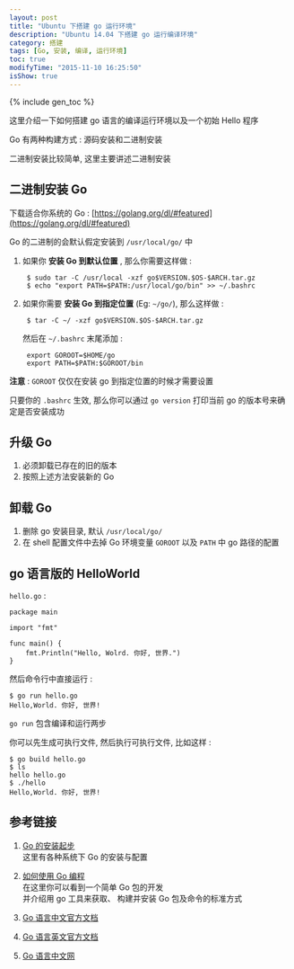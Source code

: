 ```yaml
---
layout: post
title: "Ubuntu 下搭建 go 运行环境"
description: "Ubuntu 14.04 下搭建 go 运行编译环境"
category: 搭建
tags: [Go, 安装, 编译, 运行环境]
toc: true
modifyTime: "2015-11-10 16:25:50"
isShow: true
---
```


{% include gen_toc %}

这里介绍一下如何搭建 go 语言的编译运行环境以及一个初始 Hello 程序  

Go 有两种构建方式 : 源码安装和二进制安装  

二进制安装比较简单, 这里主要讲述二进制安装  

## 二进制安装 Go

下载适合你系统的 Go : [https://golang.org/dl/#featured](https://golang.org/dl/#featured)  

Go 的二进制的会默认假定安装到 `/usr/local/go/` 中  

1. 如果你 **安装 Go 到默认位置** , 那么你需要这样做 :  

        $ sudo tar -C /usr/local -xzf go$VERSION.$OS-$ARCH.tar.gz
        $ echo "export PATH=$PATH:/usr/local/go/bin" >> ~/.bashrc

2. 如果你需要 **安装 Go 到指定位置** (Eg: `~/go/`), 那么这样做 :  

        $ tar -C ~/ -xzf go$VERSION.$OS-$ARCH.tar.gz

   然后在 `~/.bashrc` 末尾添加 :  

        export GOROOT=$HOME/go
        export PATH=$PATH:$GOROOT/bin

**注意** : `GOROOT` 仅仅在安装 go 到指定位置的时候才需要设置

只要你的 `.bashrc` 生效, 那么你可以通过 `go version` 打印当前 go 的版本号来确定是否安装成功  

## 升级 Go

1. 必须卸载已存在的旧的版本  
2. 按照上述方法安装新的 Go  

## 卸载 Go

1. 删除 go 安装目录, 默认 `/usr/local/go/`  
2. 在 shell 配置文件中去掉 Go 环境变量 `GOROOT` 以及 `PATH` 中 go 路径的配置  

## go 语言版的 HelloWorld

`hello.go` :  

    package main

    import "fmt"

    func main() {
        fmt.Println("Hello, Wolrd. 你好, 世界.")
    }


然后命令行中直接运行 :  

    $ go run hello.go
    Hello,World. 你好, 世界!

`go run` 包含编译和运行两步  

你可以先生成可执行文件, 然后执行可执行文件, 比如这样 :  

    $ go build hello.go
    $ ls
    hello hello.go
    $ ./hello
    Hello,World. 你好, 世界!


## 参考链接  

1. [Go 的安装起步](http://docscn.studygolang.com/doc/install)  
   这里有各种系统下 Go 的安装与配置  

2. [如何使用 Go 编程](http://docscn.studygolang.com/doc/code.html)  
   在这里你可以看到一个简单 Go 包的开发  
   并介绍用 go 工具来获取、 构建并安装 Go 包及命令的标准方式

3. [Go 语言中文官方文档](http://docscn.studygolang.com/)  

4. [Go 语言英文官方文档](http://docs.studygolang.com/)  

5. [Go 语言中文网](http://studygolang.com/)
